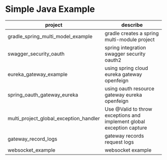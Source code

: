 # Simple Java Example

| project                                | describe                                                              |
| -------------------------------------- | --------------------------------------------------------------------- |
| gradle_spring_multi_model_example      | gradle creates a spring multi-module project                          |
| swagger_security_oauth                 | spring integration swagger security oauth2                            |
| eureka_gateway_example                 | using spring cloud eureka gateway openfeign                           |
| spring_oauth_gateway_eureka            | using oauth resource gateway eureka openfeign                         |
| multi_project_global_exception_handler | Use @Valid to throw exceptions and implement global exception capture |
| gateway_record_logs                    | gateway records request logs                                          |
| websocket_example                      | websocket example                                                     |
